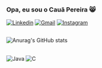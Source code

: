 ### Opa, eu sou o Cauã Pereira 😸
[![Linkedin](https://img.shields.io/badge/LinkedIn-0077B5?style=for-the-badge&logo=linkedin&logoColor=white)](https://www.linkedin.com/in/cau%C3%A3-pereira-476b4927a/)
[![Gmail](https://img.shields.io/badge/Gmail-D14836?style=for-the-badge&logo=gmail&logoColor=white)](mailto:cauaneres321@gmail.com)
[![Instagram](https://img.shields.io/badge/Instagram-E4405F?style=for-the-badge&logo=instagram&logoColor=white)](https://www.instagram.com/cauapera/)

##
![Anurag's GitHub stats](https://github-readme-stats.vercel.app/api?username=cauapneu&show_icons=true&theme=dark)

<div style ="display: incline_block"><br/>
    <img align="center" alt="Java" src ="https://img.shields.io/badge/Java-ED8B00?style=for-the-badge&logo=openjdk&logoColor=white" />
  <img align="center" alt="C" src ="https://img.shields.io/badge/c-%2300599C.svg?style=for-the-badge&logo=c&logoColor=white)" />
</div>

